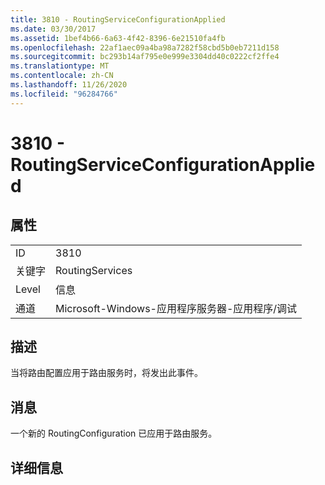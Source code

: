 ```yaml
---
title: 3810 - RoutingServiceConfigurationApplied
ms.date: 03/30/2017
ms.assetid: 1bef4b66-6a63-4f42-8396-6e21510fa4fb
ms.openlocfilehash: 22af1aec09a4ba98a7282f58cbd5b0eb7211d158
ms.sourcegitcommit: bc293b14af795e0e999e3304dd40c0222cf2ffe4
ms.translationtype: MT
ms.contentlocale: zh-CN
ms.lasthandoff: 11/26/2020
ms.locfileid: "96284766"
---
```

# <a name="3810---routingserviceconfigurationapplied"></a>3810 - RoutingServiceConfigurationApplied

## <a name="properties"></a>属性  
  
|||  
|-|-|  
|ID|3810|  
|关键字|RoutingServices|  
|Level|信息|  
|通道|Microsoft-Windows-应用程序服务器-应用程序/调试|  
  
## <a name="description"></a>描述  

 当将路由配置应用于路由服务时，将发出此事件。  
  
## <a name="message"></a>消息  

 一个新的 RoutingConfiguration 已应用于路由服务。  
  
## <a name="details"></a>详细信息
